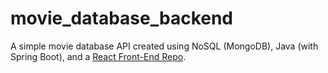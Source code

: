 # movie_database_backend
A simple movie database API created using NoSQL (MongoDB), Java (with Spring Boot), and a [React Front-End Repo](https://github.com/jordanncoats/movie_database_frontend).
